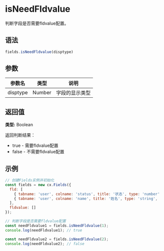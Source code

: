 # isNeedFldvalue

判断字段是否需要fldvalue配置。

## 语法

```js
fields.isNeedFldvalue(disptype)
```

## 参数

| 参数名 | 类型 | 说明 |
|--------|------|------|
| disptype | Number | 字段的显示类型 |

## 返回值

**类型:** Boolean

返回判断结果：
- true - 需要fldvalue配置
- false - 不需要fldvalue配置

## 示例

```js
// 创建Fields实例并初始化
const fields = new cx.Fields({
  fld: [
    { tabname: 'user', colname: 'status', title: '状态', type: 'number', disptype: 1 },
    { tabname: 'user', colname: 'name', title: '姓名', type: 'string', disptype: 2 }
  ],
  fldvalue: []
});

// 判断字段是否需要fldvalue配置
const needFldvalue1 = fields.isNeedFldvalue(1);
console.log(needFldvalue1); // true

const needFldvalue2 = fields.isNeedFldvalue(2);
console.log(needFldvalue2); // false